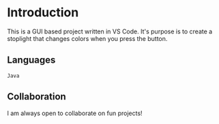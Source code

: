 # Introduction

This is a GUI based project written in VS Code. It's purpose is to create a stoplight that changes colors when you press the button.

## Languages

`Java`

## Collaboration

I am always open to collaborate on fun projects!
